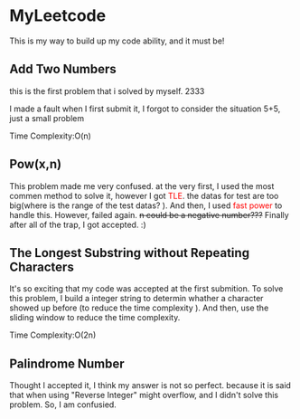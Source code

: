 # MyLeetcode
This is my way to build up my code ability, and it must be!
## Add Two Numbers
this is the first problem that i solved by myself. 2333

I made a fault when I first submit it, I forgot to consider the situation 5+5, just a small problem

Time Complexity:O(n)

## Pow(x,n)

This problem made me very confused. at the very first, I used the most commen method to solve it, however I got <font color="red">TLE</font>. the datas for test are too big(where is the range of the test datas? ). And then, I used <font color="red">fast power</font> to handle this. However, failed again. ~~n could be a negative number???~~ Finally after all of the trap, I got accepted. :)

## The Longest Substring without Repeating Characters

It's so exciting that my code was accepted at the first submition. To solve this problem, I build a integer string to determin whather a character showed up before (to reduce the time complexity ). And then, use the sliding window to reduce the time complexity.

Time Complexity:O(2n)

## Palindrome Number

Thought I accepted it, I think my answer is not so perfect. because it is said that when using "Reverse Integer" might overflow, and I didn't solve this problem. So, I am confusied.
 